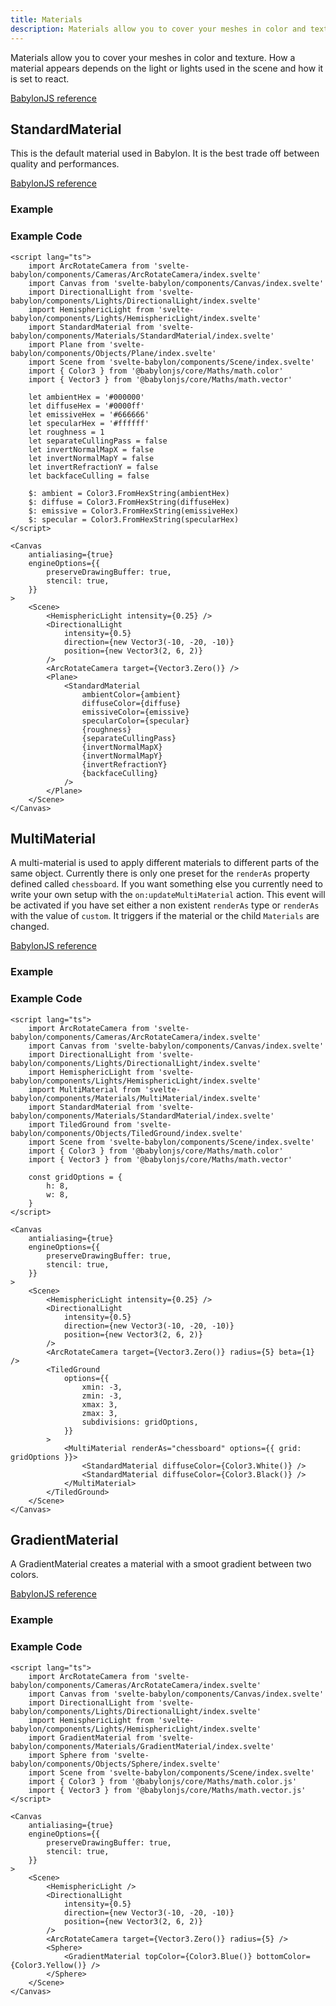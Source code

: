 ```yaml
---
title: Materials
description: Materials allow you to cover your meshes in color and texture. How a material appears depends on the light or lights used in the scene and how it is set to react.
---
```


<script>
  import StandardMaterialStory from 'svelte-babylon/components/Materials/StandardMaterial/StandardMaterial.story.svelte'
  import MultiMaterialStory from 'svelte-babylon/components/Materials/MultiMaterial/MultiMaterial.story.svelte'
  import GradientMaterialStory from 'svelte-babylon/components/Materials/GradientMaterial/GradientMaterial.story.svelte'
  import ExampleWrapper from '$routes/docs/_components/ExampleWrapper.svelte'
</script>

Materials allow you to cover your meshes in color and texture. How a material appears depends on the light or lights used in the scene and how it is set to react.

[BabylonJS reference](https://doc.babylonjs.com/divingDeeper/materials/using/materials_introduction)

## StandardMaterial

This is the default material used in Babylon. It is the best trade off between quality
and performances.

[BabylonJS reference](https://doc.babylonjs.com/typedoc/classes/babylon.standardmaterial)

### Example

<ExampleWrapper>
  <StandardMaterialStory />
</ExampleWrapper>

### Example Code

```svelte
<script lang="ts">
	import ArcRotateCamera from 'svelte-babylon/components/Cameras/ArcRotateCamera/index.svelte'
	import Canvas from 'svelte-babylon/components/Canvas/index.svelte'
	import DirectionalLight from 'svelte-babylon/components/Lights/DirectionalLight/index.svelte'
	import HemisphericLight from 'svelte-babylon/components/Lights/HemisphericLight/index.svelte'
	import StandardMaterial from 'svelte-babylon/components/Materials/StandardMaterial/index.svelte'
	import Plane from 'svelte-babylon/components/Objects/Plane/index.svelte'
	import Scene from 'svelte-babylon/components/Scene/index.svelte'
	import { Color3 } from '@babylonjs/core/Maths/math.color'
	import { Vector3 } from '@babylonjs/core/Maths/math.vector'

	let ambientHex = '#000000'
	let diffuseHex = '#0000ff'
	let emissiveHex = '#666666'
	let specularHex = '#ffffff'
	let roughness = 1
	let separateCullingPass = false
	let invertNormalMapX = false
	let invertNormalMapY = false
	let invertRefractionY = false
	let backfaceCulling = false

	$: ambient = Color3.FromHexString(ambientHex)
	$: diffuse = Color3.FromHexString(diffuseHex)
	$: emissive = Color3.FromHexString(emissiveHex)
	$: specular = Color3.FromHexString(specularHex)
</script>

<Canvas
	antialiasing={true}
	engineOptions={{
		preserveDrawingBuffer: true,
		stencil: true,
	}}
>
	<Scene>
		<HemisphericLight intensity={0.25} />
		<DirectionalLight
			intensity={0.5}
			direction={new Vector3(-10, -20, -10)}
			position={new Vector3(2, 6, 2)}
		/>
		<ArcRotateCamera target={Vector3.Zero()} />
		<Plane>
			<StandardMaterial
				ambientColor={ambient}
				diffuseColor={diffuse}
				emissiveColor={emissive}
				specularColor={specular}
				{roughness}
				{separateCullingPass}
				{invertNormalMapX}
				{invertNormalMapY}
				{invertRefractionY}
				{backfaceCulling}
			/>
		</Plane>
	</Scene>
</Canvas>
```

## MultiMaterial

A multi-material is used to apply different materials to different parts of the same object. Currently there is only one preset for the `renderAs` property defined called `chessboard`. If you want something else you currently need to write your own setup with the `on:updateMultiMaterial` action. This event will be activated if you have set either a non existent `renderAs` type or `renderAs` with the value of `custom`. It triggers if the material or the child `Materials` are changed.

[BabylonJS reference](https://doc.babylonjs.com/divingDeeper/materials/using/multiMaterials)

### Example

<ExampleWrapper>
  <MultiMaterialStory />
</ExampleWrapper>

### Example Code

```svelte
<script lang="ts">
	import ArcRotateCamera from 'svelte-babylon/components/Cameras/ArcRotateCamera/index.svelte'
	import Canvas from 'svelte-babylon/components/Canvas/index.svelte'
	import DirectionalLight from 'svelte-babylon/components/Lights/DirectionalLight/index.svelte'
	import HemisphericLight from 'svelte-babylon/components/Lights/HemisphericLight/index.svelte'
	import MultiMaterial from 'svelte-babylon/components/Materials/MultiMaterial/index.svelte'
	import StandardMaterial from 'svelte-babylon/components/Materials/StandardMaterial/index.svelte'
	import TiledGround from 'svelte-babylon/components/Objects/TiledGround/index.svelte'
	import Scene from 'svelte-babylon/components/Scene/index.svelte'
	import { Color3 } from '@babylonjs/core/Maths/math.color'
	import { Vector3 } from '@babylonjs/core/Maths/math.vector'

	const gridOptions = {
		h: 8,
		w: 8,
	}
</script>

<Canvas
	antialiasing={true}
	engineOptions={{
		preserveDrawingBuffer: true,
		stencil: true,
	}}
>
	<Scene>
		<HemisphericLight intensity={0.25} />
		<DirectionalLight
			intensity={0.5}
			direction={new Vector3(-10, -20, -10)}
			position={new Vector3(2, 6, 2)}
		/>
		<ArcRotateCamera target={Vector3.Zero()} radius={5} beta={1} />
		<TiledGround
			options={{
				xmin: -3,
				zmin: -3,
				xmax: 3,
				zmax: 3,
				subdivisions: gridOptions,
			}}
		>
			<MultiMaterial renderAs="chessboard" options={{ grid: gridOptions }}>
				<StandardMaterial diffuseColor={Color3.White()} />
				<StandardMaterial diffuseColor={Color3.Black()} />
			</MultiMaterial>
		</TiledGround>
	</Scene>
</Canvas>
```

## GradientMaterial

A GradientMaterial creates a material with a smoot gradient between two colors.

[BabylonJS reference](https://doc.babylonjs.com/divingDeeper/materials/using/multiMaterials)

### Example

<ExampleWrapper>
  <GradientMaterialStory />
</ExampleWrapper>

### Example Code

```svelte
<script lang="ts">
	import ArcRotateCamera from 'svelte-babylon/components/Cameras/ArcRotateCamera/index.svelte'
	import Canvas from 'svelte-babylon/components/Canvas/index.svelte'
	import DirectionalLight from 'svelte-babylon/components/Lights/DirectionalLight/index.svelte'
	import HemisphericLight from 'svelte-babylon/components/Lights/HemisphericLight/index.svelte'
	import GradientMaterial from 'svelte-babylon/components/Materials/GradientMaterial/index.svelte'
	import Sphere from 'svelte-babylon/components/Objects/Sphere/index.svelte'
	import Scene from 'svelte-babylon/components/Scene/index.svelte'
	import { Color3 } from '@babylonjs/core/Maths/math.color.js'
	import { Vector3 } from '@babylonjs/core/Maths/math.vector.js'
</script>

<Canvas
	antialiasing={true}
	engineOptions={{
		preserveDrawingBuffer: true,
		stencil: true,
	}}
>
	<Scene>
		<HemisphericLight />
		<DirectionalLight
			intensity={0.5}
			direction={new Vector3(-10, -20, -10)}
			position={new Vector3(2, 6, 2)}
		/>
		<ArcRotateCamera target={Vector3.Zero()} radius={5} />
		<Sphere>
			<GradientMaterial topColor={Color3.Blue()} bottomColor={Color3.Yellow()} />
		</Sphere>
	</Scene>
</Canvas>
```
